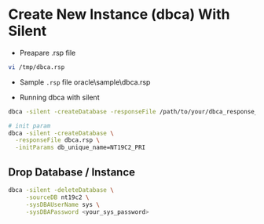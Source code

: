 # Create New Instance (dbca) With Silent 
- Preapare .rsp file 

```bash
vi /tmp/dbca.rsp
```
- Sample `.rsp` file oracle\sample\dbca.rsp

- Running dbca with silent 
```bash
dbca -silent -createDatabase -responseFile /path/to/your/dbca_response_file.rsp

# init param
dbca -silent -createDatabase \
  -responseFile dbca.rsp \
  -initParams db_unique_name=NT19C2_PRI

```


## Drop Database / Instance
```bash
dbca -silent -deleteDatabase \
     -sourceDB nt19c2 \
     -sysDBAUserName sys \
     -sysDBAPassword <your_sys_password>
```